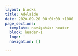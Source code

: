 ```yaml
---
layout: blocks
title: Adelaide
date: 2020-09-20 00:00:00 +1000
page_sections:
- template: navigation-header
  block: header-1
  logo: ''
  navigation: []

---
```

